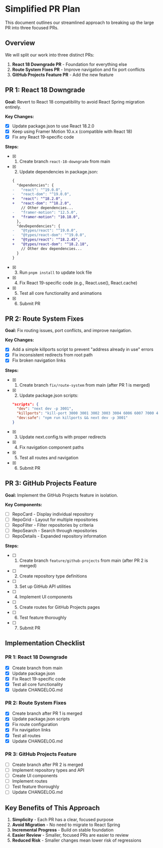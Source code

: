 # Simplified PR Plan

This document outlines our streamlined approach to breaking up the large PR into three focused PRs.

## Overview

We will split our work into three distinct PRs:

1. **React 18 Downgrade PR** - Foundation for everything else
2. **Route System Fixes PR** - Improve navigation and fix port conflicts
3. **GitHub Projects Feature PR** - Add the new feature

## PR 1: React 18 Downgrade

**Goal:** Revert to React 18 compatibility to avoid React Spring migration entirely.

**Key Changes:**

- [x] Update package.json to use React 18.2.0
- [x] Keep using Framer Motion 10.x.x (compatible with React 18)
- [x] Fix any React 19-specific code

**Steps:**

- [x] 1. Create branch `react-18-downgrade` from main
- [x] 2. Update dependencies in package.json:

   ```diff
   {
     "dependencies": {
   -   "react": "^19.0.0",
   -   "react-dom": "^19.0.0",
   +   "react": "^18.2.0",
   +   "react-dom": "^18.2.0",
       // Other dependencies...
   -   "framer-motion": "12.5.0",
   +   "framer-motion": "10.18.0",
     },
     "devDependencies": {
   -   "@types/react": "^19.0.0",
   -   "@types/react-dom": "^19.0.0",
   +   "@types/react": "^18.2.45",
   +   "@types/react-dom": "^18.2.18",
       // Other dev dependencies...
     }
   }
   ```

- [x] 3. Run `pnpm install` to update lock file
- [x] 4. Fix React 19-specific code (e.g., React.use(), React.cache)
- [x] 5. Test all core functionality and animations
- [x] 6. Submit PR

## PR 2: Route System Fixes

**Goal:** Fix routing issues, port conflicts, and improve navigation.

**Key Changes:**

- [x] Add a simple killports script to prevent "address already in use" errors
- [x] Fix inconsistent redirects from root path
- [x] Fix broken navigation links

**Steps:**

- [x] 1. Create branch `fix/route-system` from main (after PR 1 is merged)
- [x] 2. Update package.json scripts:

   ```json
   "scripts": {
     "dev": "next dev -p 3001",
     "killports": "kill-port 3000 3001 3002 3003 3004 6006 6007 7000 4000 || true",
     "dev:safe": "npm run killports && next dev -p 3001"
   }
   ```

- [x] 3. Update next.config.ts with proper redirects
- [x] 4. Fix navigation component paths
- [x] 5. Test all routes and navigation
- [x] 6. Submit PR

## PR 3: GitHub Projects Feature

**Goal:** Implement the GitHub Projects feature in isolation.

**Key Components:**

- [ ] RepoCard - Display individual repository
- [ ] RepoGrid - Layout for multiple repositories
- [ ] RepoFilter - Filter repositories by criteria
- [ ] RepoSearch - Search through repositories
- [ ] RepoDetails - Expanded repository information

**Steps:**

- [ ] 1. Create branch `feature/github-projects` from main (after PR 2 is merged)
- [ ] 2. Create repository type definitions
- [ ] 3. Set up GitHub API utilities
- [ ] 4. Implement UI components
- [ ] 5. Create routes for GitHub Projects pages
- [ ] 6. Test feature thoroughly
- [ ] 7. Submit PR

## Implementation Checklist

### PR 1: React 18 Downgrade

- [x] Create branch from main
- [x] Update package.json
- [x] Fix React 19-specific code
- [x] Test all core functionality
- [x] Update CHANGELOG.md

### PR 2: Route System Fixes

- [x] Create branch after PR 1 is merged
- [x] Update package.json scripts
- [x] Fix route configuration
- [x] Fix navigation links
- [x] Test all routes
- [x] Update CHANGELOG.md

### PR 3: GitHub Projects Feature

- [ ] Create branch after PR 2 is merged
- [ ] Implement repository types and API
- [ ] Create UI components
- [ ] Implement routes
- [ ] Test feature thoroughly
- [ ] Update CHANGELOG.md

## Key Benefits of This Approach

1. **Simplicity** - Each PR has a clear, focused purpose
2. **Avoid Migration** - No need to migrate to React Spring
3. **Incremental Progress** - Build on stable foundation
4. **Easier Review** - Smaller, focused PRs are easier to review
5. **Reduced Risk** - Smaller changes mean lower risk of regressions
